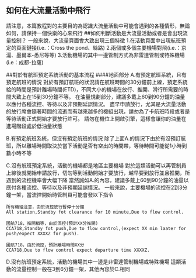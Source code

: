 ## 如何在大流量活動中飛行
請注意，本篇教程對的主要目的為認識大流量活動中可能會遇到的各種情形，無論如何，請保持一個快樂的心來飛行
##如何判斷活動是大流量活動或者是會出現流量控制？
一般來說，大流量頁面會大致出現三個特徵
1.在活動頁面中出現航班預定的頁面鏈接(i.e.：Cross the pond、絲路)
2.兩個或多個主要機場對飛(i.e.：京滬、墨爾本-悉尼等等)
3.活動機場的其中一邊管制方式為非雷達管制或特殊機場(i.e：成都-拉薩)

##對於有航班預定系統活動的基本流程
####地面部分
A.有預定航班系統，且有預定航班的情況
對於有預訂航班的狀況請在航班時間的30分鐘前上線，預定系統給的時間是預計離場時間(ETD)，不同大小的機場在放行、推開、滑行所需要的時間大致上在15到30分鐘不等。
在油量規劃部分，建議多戴上60到90分鐘的油量以應付各種流控、等待以及非預期延誤情況。
盡早申請放行，尤其是大流量活動的放行席會隨著時間的流逝而有越來越多的機組出現，請勿為了卡航班時段或者是等待活動正式開始才要放行許可。
請勿在機位上開啟引擎，這樣會讓你的油量在進場階段處於低油量狀態

B.有預定航班系統，但沒有預定航班的情況
除了上面A.的情況下由於有沒預訂航班，所以離場時間取決於當下活動是否有空出的時間帶，等待時間可能從1小時到數小時不等

C.沒有航班預定系統，活動的機場都是地區主要機場
對於這類活動可以再管制員上線後就開始申請放行，切勿等到活動開始才要放行，越早要到放行並且推開，所遇到的流控機率會大幅下降
當然誠如A.的內容，建議多戴上60到90分鐘的油量以應付各種流控、等待以及非預期延誤情況。
一般來說，主要機場的流控在2到3分鐘一架，當流控開始時管制員可能會發以下指令
```
所有機組注意，由於流控放行暫停十分鐘
All station,Standby fot clearance for 10 minute,Due to flow control.

國航718，推開梢等，由於流控(預計XX分推開)
CCA718,Standby fot push,Due to flow control,(expect XX min laater for push/expect XXXXZ for push).

國航718，由於流控，預計離場時間XX分
CCA718,Due to flow control expect departure time XXXXZ.
```

D.沒有航班預定系統，活動的機場其中一邊是非雷達管制機場或特殊機場
這類活動的流量控制一般在3到6分鐘一架，其他內容於C.相同


